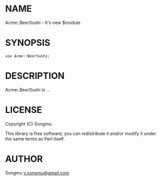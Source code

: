 # NAME

Acme::BeerSushi - It's new $module

# SYNOPSIS

    use Acme::BeerSushi;

# DESCRIPTION

Acme::BeerSushi is ...

# LICENSE

Copyright (C) Songmu.

This library is free software; you can redistribute it and/or modify
it under the same terms as Perl itself.

# AUTHOR

Songmu <y.songmu@gmail.com>
